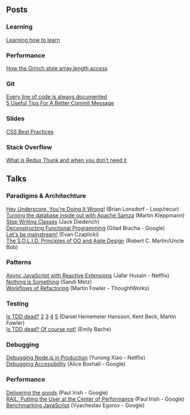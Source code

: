 ## Posts

### Learning
[Learning how to learn](https://medium.com/@thejameskyle/learning-how-to-learn-7f04d6f42c1e)  

### Performance
[How the Grinch stole array.length access](http://mrale.ph/blog/2014/12/24/array-length-caching.html)  

### Git
[Every line of code is always documented](http://mislav.net/2014/02/hidden-documentation/)  
[5 Useful Tips For A Better Commit Message](https://robots.thoughtbot.com/5-useful-tips-for-a-better-commit-message)  

### Slides
[CSS Best Practices](http://fantasai.inkedblade.net/style/talks/best-practices)  

### Stack Overflow
[What is Redux Thunk and when you don’t need it](http://stackoverflow.com/questions/35411423/how-to-dispatch-a-redux-action-with-a-timeout/35415559#35415559)  

## Talks

### Paradigms & Architechture
[Hey Underscore, You're Doing It Wrong!](https://www.youtube.com/watch?v=m3svKOdZijA) (Brian Lonsdorf - Loop/recur)  
[Turning the database inside out with Apache Samza](https://www.youtube.com/watch?v=fU9hR3kiOK0) (Martin Kleppmann)  
[Stop Writing Classes](https://www.youtube.com/watch?v=o9pEzgHorH0) (Jack Diederich)  
[Deconstructing Functional Programming](http://www.infoq.com/presentations/functional-pros-cons) (Gilad Bracha - Google)  
[Let's be mainstream!](https://www.youtube.com/watch?v=oYk8CKH7OhE) (Evan Czaplicki)  
[The S.O.L.I.D. Principles of OO and Agile Design](https://www.youtube.com/watch?v=t86v3N4OshQ) (Robert C. Martin/Uncle Bob)  

### Patterns
[Async JavaScript with Reactive Extensions](https://www.youtube.com/watch?v=FAZJsxcykPs) (Jafar Husain - Netflix)  
[Nothing is Something](https://www.youtube.com/watch?v=OMPfEXIlTVE) (Sandi Metz)  
[Workflows of Refactoring](https://www.youtube.com/watch?v=vqEg37e4Mkw) (Martin Fowler - ThoughtWorks)  

### Testing
[Is TDD dead?](https://www.youtube.com/watch?v=z9quxZsLcfo) [2](https://www.youtube.com/watch?v=JoTB2mcjU7w) [3](https://www.youtube.com/watch?v=YNw4baDz6WA) [4](https://www.youtube.com/watch?v=dGtasFJnUxI) [5](https://www.youtube.com/watch?v=gWD6REVeKW4) (Daniel Heinemeier Hansson, Kent Beck, Martin Fowler)  
[Is TDD dead? Of course not!](https://www.youtube.com/watch?v=PCEHRFHKZSk) (Emily Bache)  

### Debugging
[Debugging Node.js in Production](https://www.youtube.com/watch?v=O1YP8QP9gLA) (Yunong Xiao - Netflix)  
[Debugging Accessibility](https://www.youtube.com/watch?v=B9qzdVcIj5U) (Alice Boxhall - Google)  

### Performance
[Delivering the goods](https://www.youtube.com/watch?v=R8W_6xWphtw) (Paul Irish - Google)  
[RAIL: Putting the User at the Center of Performance](https://www.youtube.com/watch?v=X-qZu2Aoo98) (Paul Irish - Google)  
[Benchmarking JavaScript](https://www.youtube.com/watch?v=g0ek4vV7nEA) (Vyacheslav Egorov - Google)  
